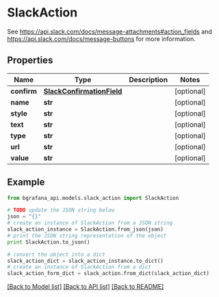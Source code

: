 # SlackAction

See https://api.slack.com/docs/message-attachments#action_fields and https://api.slack.com/docs/message-buttons for more information.

## Properties
Name | Type | Description | Notes
------------ | ------------- | ------------- | -------------
**confirm** | [**SlackConfirmationField**](SlackConfirmationField.md) |  | [optional] 
**name** | **str** |  | [optional] 
**style** | **str** |  | [optional] 
**text** | **str** |  | [optional] 
**type** | **str** |  | [optional] 
**url** | **str** |  | [optional] 
**value** | **str** |  | [optional] 

## Example

```python
from bgrafana_api.models.slack_action import SlackAction

# TODO update the JSON string below
json = "{}"
# create an instance of SlackAction from a JSON string
slack_action_instance = SlackAction.from_json(json)
# print the JSON string representation of the object
print SlackAction.to_json()

# convert the object into a dict
slack_action_dict = slack_action_instance.to_dict()
# create an instance of SlackAction from a dict
slack_action_form_dict = slack_action.from_dict(slack_action_dict)
```
[[Back to Model list]](../README.md#documentation-for-models) [[Back to API list]](../README.md#documentation-for-api-endpoints) [[Back to README]](../README.md)


